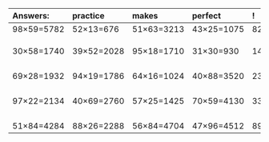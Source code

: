| Answers: | practice | makes | perfect | ! |
| :--- | :--- | :--- | :--- | :--- |
| 98×59=5782 | 52×13=676 | 51×63=3213 | 43×25=1075 | 82×32=2624 | 
|   |   |   |   |   | 
|   |   |   |   |   | 
|   |   |   |   |   | 
| 30×58=1740 | 39×52=2028 | 95×18=1710 | 31×30=930 | 14×16=224 | 
|   |   |   |   |   | 
|   |   |   |   |   | 
|   |   |   |   |   | 
|   |   |   |   |   | 
| 69×28=1932 | 94×19=1786 | 64×16=1024 | 40×88=3520 | 23×13=299 | 
|   |   |   |   |   | 
|   |   |   |   |   | 
|   |   |   |   |   | 
|   |   |   |   |   | 
| 97×22=2134 | 40×69=2760 | 57×25=1425 | 70×59=4130 | 33×73=2409 | 
|   |   |   |   |   | 
|   |   |   |   |   | 
|   |   |   |   |   | 
|   |   |   |   |   | 
| 51×84=4284 | 88×26=2288 | 56×84=4704 | 47×96=4512 | 89×30=2670 | 
